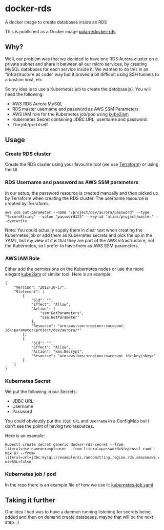 # docker-rds
A docker image to create databases inside an RDS

This is published as a Docker image [polarn/docker-rds](https://hub.docker.com/r/polarn/docker-rds/).

## Why?
Well, our problem was that we decided to have one RDS Aurora cluster on a private subnet and share it between all our micro services, by creating MySQL databases for each service inside it. We wanted to do this in an "infrastructure as code" way but it proved a bit difficult using SSH tunnels to a bastion host, etc...

So my idea is to use a Kubernetes job to create the database(s). You will need the following:

* AWS RDS Aurora MySQL
* RDS master username and password as AWS SSM Parameters
* AWS IAM role for the Kubernetes job/pod using [kube2iam](https://github.com/jtblin/kube2iam)
* Kubernetes Secret containing JDBC URL, username and password.
* The job/pod itself

## Usage

### Create RDS cluster
Create the RDS cluster using your favourite tool (we use [Terraform](https://www.terraform.io/)) or using the UI.

### RDS Username and password as AWS SSM parameters
In our setup, the password resource is created manually and then picked up by Terraform when creating the RDS cluster. The username resource is created by Terraform.

```
aws ssm put-parameter --name "/project/dev/aurora/password" --type "SecureString" --value "password123" --key-id "alias/project/master" --overwrite
```

Note: You could actually supply them in clear text when creating the Kubernetes job or add them as Kubernetes secrets and pick the up in the YAML, but my view of it is that they are part of the AWS infrastructure, not the Kubernetes, so I prefer to have them as AWS SSM parameters.

### AWS IAM Role
Either add the permissions on the Kubernetes nodes or use the more elegant [kube2iam](https://github.com/jtblin/kube2iam) or similar tool. Here is an example:

```
{
    "Version": "2012-10-17",
    "Statement": [
        {
            "Sid": "",
            "Effect": "Allow",
            "Action": [
                "ssm:GetParameters",
                "ssm:GetParameter"
            ],
            "Resource": "arn:aws:ssm:<region>:<account-id>:parameter/project/dev/aurora/*"
        },
        {
            "Sid": "",
            "Effect": "Allow",
            "Action": "kms:Decrypt",
            "Resource": "arn:aws:kms:<region>:<account-id>:key/<key>"
        }
    ]
}
```

### Kubernetes Secret
We put the following in our Secrets:

* JDBC URL
* Username
* Password

You could obviously put the `JDBC URL` and `Username` in a ConfigMap but I don't see the point of having two resources.

Here is an example:

```
kubectl create secret generic docker-rds-secret --from-literal=username=exampleuser --from-literal=password=$(openssl rand -hex 8) --from-literal=url=jdbc:mysql://examplerds.randomstring.region.rds.amazonaws.com:3306/exampledb?useSSL=false
```

### Kubernetes job / pod
In the repo there is an example file of how we use it: [kubernetes-job.yaml](kubernetes-job.yaml)

## Taking it further
One idea I had was to have a daemon running listening for secrets being added and then on demand create databases, maybe that will be the next step. :)
